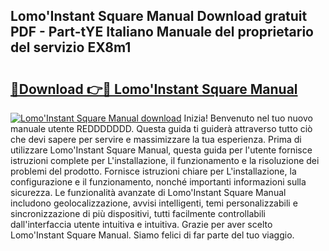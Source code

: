## Lomo'Instant Square Manual Download gratuit PDF - Part-tYE Italiano Manuale del proprietario del servizio EX8m1

# <h2><a href="http://df9utk.blite.top/?on=Lomo%27Instant+Square+Manual">🔗Download 👉🔴 Lomo'Instant Square Manual</a></h2>

[![Lomo'Instant Square Manual download](https://i.imgur.com/lujVjoI.png)](http://df9utk.blite.top/?on=Lomo%27Instant+Square+Manual)
Inizia! Benvenuto nel tuo nuovo manuale utente REDDDDDDD. Questa guida ti guiderà attraverso tutto ciò che devi sapere per servire e massimizzare la tua esperienza. Prima di utilizzare Lomo'Instant Square Manual, questa guida per l'utente fornisce istruzioni complete per L'installazione, il funzionamento e la risoluzione dei problemi del prodotto. Fornisce istruzioni chiare per L'installazione, la configurazione e il funzionamento, nonché importanti informazioni sulla sicurezza. Le funzionalità avanzate di Lomo'Instant Square Manual includono geolocalizzazione, avvisi intelligenti, temi personalizzabili e sincronizzazione di più dispositivi, tutti facilmente controllabili dall'interfaccia utente intuitiva e intuitiva. Grazie per aver scelto Lomo'Instant Square Manual. Siamo felici di far parte del tuo viaggio.
